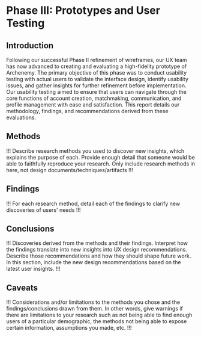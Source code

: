 # Phase III: Prototypes and User Testing

## Introduction

Following our successful Phase II refinement of wireframes, our UX team has now advanced to creating and evaluating a high-fidelity prototype of Archenemy. The primary objective of this phase was to conduct usability testing with actual users to validate the interface design, identify usability issues, and gather insights for further refinement before implementation. Our usability testing aimed to ensure that users can navigate through the core functions of account creation, matchmaking, communication, and profile management with ease and satisfaction. This report details our methodology, findings, and recommendations derived from these evaluations.

## Methods

!!! Describe research methods you used to discover new insights, which explains the purpose of each. Provide enough detail that someone would be able to faithfully reproduce your research. Only include research methods in here, not design documents/techniques/artifacts !!!

## Findings

!!! For each research method, detail each of the findings to clarify new discoveries of users' needs !!!

## Conclusions

!!! Discoveries derived from the methods and their findings. Interpret how the findings translate into new insights into UX design recommendations. Describe those recommendations and how they should shape future work. In this section, include the new design recommendations based on the latest user insights. !!!

## Caveats

!!! Considerations and/or limitations to the methods you chose and the findings/conclusions drawn from them. In other words, give warnings if there are limitations to your research such as not being able to find enough users of a particular demographic, the methods not being able to expose certain information, assumptions you made, etc. !!!
